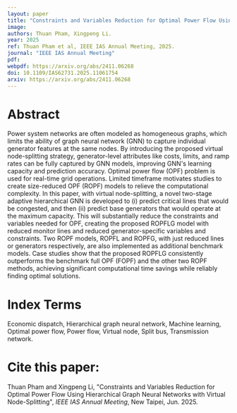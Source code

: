 ```yaml
---
layout: paper
title: "Constraints and Variables Reduction for Optimal Power Flow Using Hierarchical Graph Neural Networks with Virtual Node-Splitting"
image: 
authors: Thuan Pham, Xingpeng Li.
year: 2025
ref: Thuan Pham et al, IEEE IAS Annual Meeting, 2025.
journal: "IEEE IAS Annual Meeting"
pdf: 
webpdf: https://arxiv.org/abs/2411.06268
doi: 10.1109/IAS62731.2025.11061754
arxiv: https://arxiv.org/abs/2411.06268
---
```


# Abstract
Power system networks are often modeled as homogeneous graphs, which limits the ability of graph neural network (GNN) to capture individual generator features at the same nodes. By introducing the proposed virtual node-splitting strategy, generator-level attributes like costs, limits, and ramp rates can be fully captured by GNN models, improving GNN's learning capacity and prediction accuracy. Optimal power flow (OPF) problem is used for real-time grid operations. Limited timeframe motivates studies to create size-reduced OPF (ROPF) models to relieve the computational complexity. In this paper, with virtual node-splitting, a novel two-stage adaptive hierarchical GNN is developed to (i) predict critical lines that would be congested, and then (ii) predict base generators that would operate at the maximum capacity. This will substantially reduce the constraints and variables needed for OPF, creating the proposed ROPFLG model with reduced monitor lines and reduced generator-specific variables and constraints. Two ROPF models, ROPFL and ROPFG, with just reduced lines or generators respectively, are also implemented as additional benchmark models. Case studies show that the proposed ROPFLG consistently outperforms the benchmark full OPF (FOPF) and the other two ROPF methods, achieving significant computational time savings while reliably finding optimal solutions.


# Index Terms
Economic dispatch, Hierarchical graph neural network, Machine learning, Optimal power flow, Power flow, Virtual node, Split bus, Transmission network.

# Cite this paper:
Thuan Pham and Xingpeng Li, "Constraints and Variables Reduction for Optimal Power Flow Using Hierarchical Graph Neural Networks with Virtual Node-Splitting", *IEEE IAS Annual Meeting*, New Taipei, Jun. 2025.
